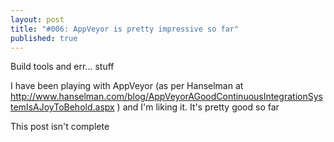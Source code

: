 ```yaml
---
layout: post
title: "#006: AppVeyor is pretty impressive so far"
published: true
---
```


Build tools and err... stuff

I have been playing with AppVeyor (as per Hanselman at 
http://www.hanselman.com/blog/AppVeyorAGoodContinuousIntegrationSystemIsAJoyToBehold.aspx
) and I'm liking it. It's pretty good so far

This post isn't complete
